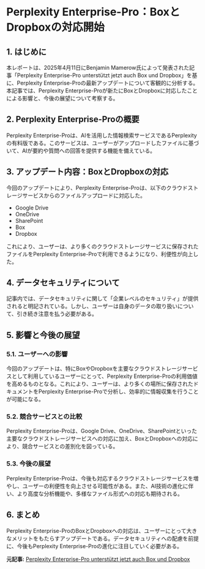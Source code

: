 # Perplexity Enterprise-Pro：BoxとDropboxの対応開始

## 1. はじめに

本レポートは、2025年4月11日にBenjamin Mamerow氏によって発表された記事「Perplexity Enterprise-Pro unterstützt jetzt auch Box und Dropbox」を基に、Perplexity Enterprise-Proの最新アップデートについて客観的に分析する。本記事では、Perplexity Enterprise-Proが新たにBoxとDropboxに対応したことによる影響と、今後の展望について考察する。

## 2. Perplexity Enterprise-Proの概要

Perplexity Enterprise-Proは、AIを活用した情報検索サービスであるPerplexityの有料版である。このサービスは、ユーザーがアップロードしたファイルに基づいて、AIが要約や質問への回答を提供する機能を備えている。

## 3. アップデート内容：BoxとDropboxの対応

今回のアップデートにより、Perplexity Enterprise-Proは、以下のクラウドストレージサービスからのファイルアップロードに対応した。

* Google Drive
* OneDrive
* SharePoint
* Box
* Dropbox

これにより、ユーザーは、より多くのクラウドストレージサービスに保存されたファイルをPerplexity Enterprise-Proで利用できるようになり、利便性が向上した。

## 4. データセキュリティについて

記事内では、データセキュリティに関して「企業レベルのセキュリティ」が提供されると明記されている。しかし、ユーザーは自身のデータの取り扱いについて、引き続き注意を払う必要がある。

## 5. 影響と今後の展望

### 5.1. ユーザーへの影響

今回のアップデートは、特にBoxやDropboxを主要なクラウドストレージサービスとして利用しているユーザーにとって、Perplexity Enterprise-Proの利用価値を高めるものとなる。これにより、ユーザーは、より多くの場所に保存されたドキュメントをPerplexity Enterprise-Proで分析し、効率的に情報収集を行うことが可能になる。

### 5.2. 競合サービスとの比較

Perplexity Enterprise-Proは、Google Drive、OneDrive、SharePointといった主要なクラウドストレージサービスへの対応に加え、BoxとDropboxへの対応により、競合サービスとの差別化を図っている。

### 5.3. 今後の展望

Perplexity Enterprise-Proは、今後も対応するクラウドストレージサービスを増やし、ユーザーの利便性を向上させる可能性がある。また、AI技術の進化に伴い、より高度な分析機能や、多様なファイル形式への対応も期待される。

## 6. まとめ

Perplexity Enterprise-ProのBoxとDropboxへの対応は、ユーザーにとって大きなメリットをもたらすアップデートである。データセキュリティへの配慮を前提に、今後もPerplexity Enterprise-Proの進化に注目していく必要がある。


**元記事:** [Perplexity Enterprise-Pro unterstützt jetzt auch Box und Dropbox](https://stadt-bremerhaven.de/perplexity-enterprise-pro-unterstuetzt-jetzt-auch-box-und-dropbox/)
